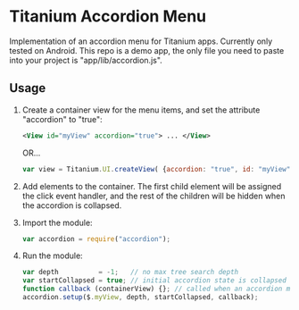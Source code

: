 Titanium Accordion Menu
========================

Implementation of an accordion menu for Titanium apps. Currently only tested on Android. This repo is a demo app, the only file you need to paste into your project is "app/lib/accordion.js".

Usage
------

1. Create a container view for the menu items, and set the attribute "accordion" to "true":

	```xml
	<View id="myView" accordion="true"> ... </View>
	```

	OR...

	```js
	var view = Titanium.UI.createView( {accordion: "true", id: "myView"} );
	```

2. Add elements to the container. The first child element will be assigned the click event handler, and the rest of the children will be hidden when the accordion is collapsed.

3. Import the module:

	```js
	var accordion = require("accordion");
	```

4. Run the module:

	```js
	var depth          = -1;   // no max tree search depth
	var startCollapsed = true; // initial accordion state is collapsed   
	function callback (containerView) {}; // called when an accordion menu is toggled
	accordion.setup($.myView, depth, startCollapsed, callback);
	```